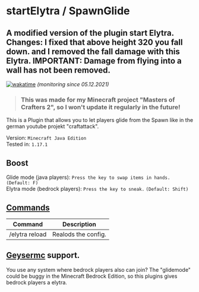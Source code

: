 # startElytra / SpawnGlide

## A modified version of the plugin start Elytra. Changes: I fixed that above height 320 you fall down. and I removed the fall damage with this Elytra. IMPORTANT: Damage from flying into a wall has not been removed.

[![wakatime](https://wakatime.com/badge/user/6dcad35f-5e14-44f1-8e50-62062cfd7011/project/aac88716-7bc5-4587-893c-11ab322437a8.svg)](https://wakatime.com/@Funty) *(monitoring since 05.12.2021)*
> ### This was made for my Minecraft project "Masters of Crafters 2", so I won't update it regularly in the future!
This is a Plugin that allows you to let players glide from the Spawn like in the german youtube projekt "craftattack".  

Version: ``Minecraft Java Edition``  
Tested in: ``1.17.1``

## Boost
Glide mode (java players):  ``Press the key to swap items in hands.`` ``(Default: F)``  
Elytra mode (bedrock players):  ``Press the key to sneak.`` ``(Default: Shift)``

## [Commands](https://github.com/FuntyGithub/startElytra/tree/main/src/main/java/org/funty/startelytra/commands)
| Command | Description |
| --- | --- |
| /elytra reload | Realods the config. |
## [Geysermc](https://geysermc.org/) support.
You use any system where bedrock players also can join? The "glidemode" could be buggy in the Minecraft Bedrock Edition, so this plugins gives bedrock players a elytra.
